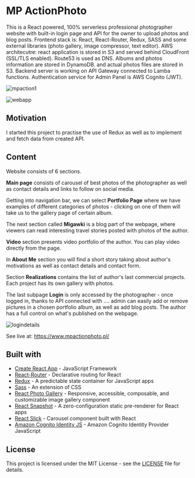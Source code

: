 # MP ActionPhoto

This is a React powered, 100% serverless professional photographer website with built-in login page and API for the owner to upload photos and blog posts. Frontend stack is: React, React-Router, Redux, SASS and some external libraries (photo gallery, image compressor, text editor). 
AWS architecutre: react application is stored in S3 and served behind CloudFront (SSL/TLS enabled). Route53 is used as DNS. Albums and photos information are stored in DynamoDB. and actual photos files are stored in S3. Backend server is working on API Gateway connected to Lamba functions. Authentication service for Admin Panel is AWS Cognito (JWT).  

![mpaction1](https://user-images.githubusercontent.com/67587804/99002964-9c460780-253d-11eb-9323-8f624d9aebb8.png)

![webapp](https://user-images.githubusercontent.com/67587804/99846521-c2d7f400-2b76-11eb-83b0-6fa3b62747a6.png)

## Motivation

I started this project to practise the use of Redux as well as to implement and fetch data from created API. 

## Content

Website consists of 6 sections. 

**Main page** consists of carousel of best photos of the photographer as well as contact details and links to follow on social media. 

Getting into navigation bar, we can select **Portfolio Page** where we have examples of different categories of photos - clicking on one of them will take us to the gallery page of certain album. 

The next section called **Migawki** is a blog part of the webpage, where viewers can read interesting travel stories posted with photos of the author.

**Video** section presents video portfolio of the author. You can play video directly from the page. 

In **About Me** section you will find a short story taking about author's motivations as well as contact details and contact form. 

Section **Realizations** contains the list of author's last commercial projects. Each project has its own gallery with photos. 

The last subpage **Login** is only accessed by the photographer - once logged in, thanks to API connected with .... admin can easily add or remove pictures in a chosen portfolio album, as well as add blog posts. The author has a full control on what's published on the webpage.

![logindetails](https://user-images.githubusercontent.com/67587804/99078222-52e9cc80-25be-11eb-8066-63972ced365f.png)

See live at: https://www.mpactionphoto.pl/

## Built with

- [Create React App](https://github.com/facebook/create-react-app) - JavaScript Framework
- [React-Router](https://github.com/ReactTraining/react-router) - Declarative routing for React
- [Redux](https://redux.js.org/) - A predictable state container for JavaScript apps
- [Sass](https://github.com/sass/sass) - An extension of CSS
- [React Photo Gallery](https://www.npmjs.com/package/react-photo-gallery) - Responsive, accessible, composable, and customizable image gallery component
- [React Snapshot](https://www.npmjs.com/package/react-snapshot) - A zero-configuration static pre-renderer for React apps
- [React Slick](https://www.npmjs.com/package/react-slick) - Carousel component built with React
- [Amazon Cognito Identity JS](https://www.npmjs.com/package/amazon-cognito-identity-js) - Amazon Cognito Identity Provider JavaScript 

## License

This project is licensed under the MIT License - see the [LICENSE](LICENSE) file for details.
